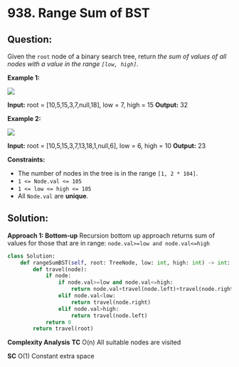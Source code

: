 
  

# 938. Range Sum of BST

## Question:

Given the  `root`  node of a binary search tree, return  _the sum of values of all nodes with a value in the range  `[low, high]`_.

**Example 1:**

![](https://assets.leetcode.com/uploads/2020/11/05/bst1.jpg)

**Input:** root = [10,5,15,3,7,null,18], low = 7, high = 15
**Output:** 32

**Example 2:**

![](https://assets.leetcode.com/uploads/2020/11/05/bst2.jpg)

**Input:** root = [10,5,15,3,7,13,18,1,null,6], low = 6, high = 10
**Output:** 23

**Constraints:**

-   The number of nodes in the tree is in the range  `[1, 2 * 104]`.
-   `1 <= Node.val <= 105`
-   `1 <= low <= high <= 105`
-   All  `Node.val`  are  **unique**.
## Solution:
**Approach 1: Bottom-up**
Recursion bottom up approach returns sum of values for those that are in range: `node.val>=low and node.val<=high`
```python
class Solution:
    def rangeSumBST(self, root: TreeNode, low: int, high: int) -> int:
        def travel(node):
            if node:
                if node.val>=low and node.val<=high:
                    return node.val+travel(node.left)+travel(node.right)
                elif node.val<low:
                    return travel(node.right)
                elif node.val>high:
                    return travel(node.left)
            return 0
        return travel(root)
```

**Complexity Analysis**
**TC** 
O(n) All suitable nodes are visited


**SC** 
O(1) Constant extra space
